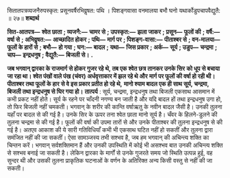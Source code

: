  

सितातपत्रव्यजनैरुपस्कृत: प्रसूनवर्षैरभिवॢषत: पथि । पिशङ्गवासा वनमालया बभौ घनो यथार्कोडुपचापवैद्युतै: ॥ २७॥ **शब्दार्थ** 

**सित-आतपत्र—** **श्वेत छाता** **; व्यजनै:—** **चामर से** **; उपस्कृत:—** **झला जाकर** **; प्रसून—** **फूलों की** **; वर्षै:—** **वर्षा से** **; अभिवॢषत:—** **आच्छादित होकर** **; पथि—** **मार्ग पर** **; पिशङ्ग-वासा:—** **पीताश्बर से** **; वन-मालया—** **फूलों के हारों से** **; बभौ—** **हो गया** **; घन:—** **बादल** **; यथा—** **जिस प्रकार** **; अर्क—** **सूर्य** **; उडुप—** **चन्द्रमा** **; चाप—** **इन्द्रधनुष** **; वैद्युतै:—** **बिजली से।** **.** 

**जब भगवान् द्वारका के राजमार्ग से होकर गुजर रहे थे, तब एक श्वेत छत्र तानकर उनके सिर** **को धूप से बचाया जा रहा था। श्वेत पंखों वाले पंख (चंवर) अर्धवृत्ताकार में झल रहे थे और** **मार्ग पर फूलों की वर्षा हो रही थी। पीताश्बर तथा फूलों के हार से वे इस प्रकार प्रतीत हो रहे थे,** **मानो श्याम बादल एक ही साथ सूर्य, चन्द्रमा, बिजली तथा इन्द्रधनुष से घिर गया हो।** **तात्पर्य** : सूर्य, चन्द्रमा, इन्द्रधनुष तथा बिजली एकसाथ आसमान में कभी प्रकट नहीं होते। सूर्य के रहने पर चाँदनी नगण्य बन जाती है और यदि बादल हों तथा इन्द्रधनुष उगा हो, तो फिर बिजली नहीं चमकती। भगवान् के शरीर की कान्ति वर्षाऋतु के नवीन बादल जैसी है। उनकी तुलना यहाँ पर बादल से की गई है। उनके सिर के ऊपर तना श्वेत छाता मानो सूर्य है। चँवर के हिलने-डुलने की तुलना चन्द्रमा से की गई है। फूलों की वर्षा की उपमा तारों से और उनके पीताश्बर की तुलना इन्द्रधनुष से की गई है। अतएव आकाश की ये सारी गतिविधियाँ कभी भी एकसाथ घटित नहीं हो सकतीं और तुलना द्वारा समंजित नहीं की जा सकतीं। ऐसा सामञ्जस्य तभी सश्भव है, जब हम भगवान् की अचिन्त्य शक्ति का चिन्तन करें। भगवान् सर्वशक्तिमान हैं और उनकी उपस्थिति में कोई भी असश्भव बात उनकी अचिन्त्य शक्ति से सश्भव बनाई जा सकती है। लेकिन द्वारका के मार्गों से उनके गुजरते समय जो स्थिति उत्पन्न हुई, वह सुन्दर थी और उसकी तुलना प्राकृतिक घटनाओं के वर्णन के अतिरिक्त अन्य किसी वस्तु से नहीं की जा सकती। 
